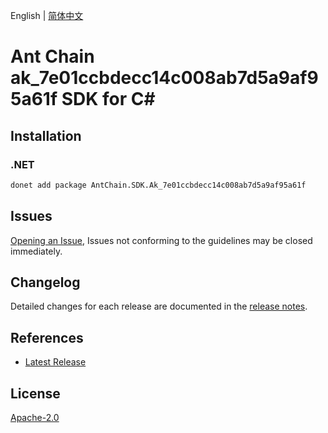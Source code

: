 English | [简体中文](README-CN.md)

# Ant Chain ak_7e01ccbdecc14c008ab7d5a9af95a61f SDK for C#

## Installation

### .NET

```bash
donet add package AntChain.SDK.Ak_7e01ccbdecc14c008ab7d5a9af95a61f
```

## Issues

[Opening an Issue](https://github.com/alipay/antchain-openapi-prod-sdk/issues/new), Issues not conforming to the guidelines may be closed immediately.

## Changelog

Detailed changes for each release are documented in the [release notes](./ChangeLog.md).

## References

* [Latest Release](https://github.com/alipay/antchain-openapi-prod-sdk/)

## License

[Apache-2.0](http://www.apache.org/licenses/LICENSE-2.0)
